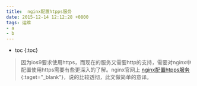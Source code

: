 ```yaml
---
title:  nginx配置htpps服务
date: 2015-12-14 12:12:28 +0800
tags: 运维
- a
- b
---
```


* toc
{:toc}

> 因为ios9要求使用https，而现在的服务又需要http的支持，需要对nginx中配置使用https需要有些更深入的了解。nginx官网上 [nginx配置htpps服务](http://nginx.org/en/docs/http/configuring_https_servers.html){:taget="_blank"}，说的比较透彻，此文做简单的意译。

## 
